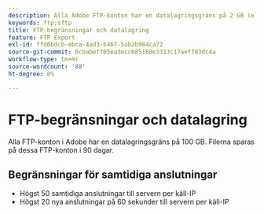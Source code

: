 ```yaml
---
description: Alla Adobe FTP-konton har en datalagringsgräns på 2 GB (eller 63 filer). Filerna sparas på dessa FTP-konton i 90 dagar.
keywords: ftp;sftp
title: FTP-begränsningar och datalagring
feature: FTP Export
exl-id: ffd6bdcb-ebca-4ad3-b467-5ab2b984ca72
source-git-commit: 0cbabeff05ea3ecc685160e3333c17aeff83dc4a
workflow-type: tm+mt
source-wordcount: '88'
ht-degree: 0%

---
```


# FTP-begränsningar och datalagring

Alla FTP-konton i Adobe har en datalagringsgräns på 100 GB. Filerna sparas på dessa FTP-konton i 90 dagar.

## Begränsningar för samtidiga anslutningar

* Högst 50 samtidiga anslutningar till servern per käll-IP
* Högst 20 nya anslutningar på 60 sekunder till servern per käll-IP
